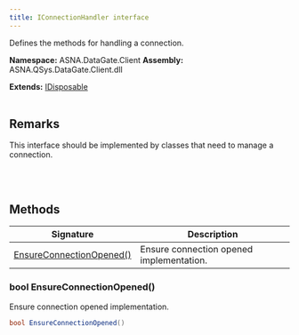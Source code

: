 ```yaml
---
title: IConnectionHandler interface
---
```


Defines the methods for handling a connection.

**Namespace:** ASNA.DataGate.Client
**Assembly:** ASNA.QSys.DataGate.Client.dll

**Extends:** [IDisposable](https://learn.microsoft.com/en-us/dotnet/api/system.idisposable?view=net-8.0)
<br>
<br>

## Remarks
This interface should be implemented by classes that need to manage a connection.

<br>
<br>

## Methods

| Signature | Description |
| --- | --- |
| [EnsureConnectionOpened()](#ensureconnectionopened) | Ensure connection opened implementation.

### bool EnsureConnectionOpened()

Ensure connection opened implementation.

```cs
bool EnsureConnectionOpened()
```
